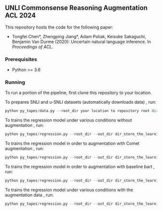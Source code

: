 ## UNLI Commonsense Reasoning Augmentation ACL 2024

This repository hosts the code for the following paper:
 * Tongfei Chen*, Zhengping Jiang*, Adam Poliak, Keisuke Sakaguchi, Benjamin Van Durme (2020): 
   Uncertain natural language inference. In _Proceedings of ACL_.

### Prerequisites
 * Python >= 3.6

### Running

To run a portion of the pipeline, first clone this repository to your location.



To prepares SNLI and u-SNLI datasets (automatically downloads data) , run:


```python 
python py_tapes/data.py --root_dir your location to repository root dir
```

To trains the regression model under various conditions without augmentation , run:


```python 
python py_tapes/regression.py --root_dir --out_dir dir_store_the_learning_weights
```

To trains the regression model in order to augmentation with Comet augmentation , run:


```python 
python py_tapes/regression.py --root_dir --out_dir dir_store_the_learning_weights --augmentation comet
```

To trains the regression model in order to augmentation with baseline bart  , run:


```python 
python py_tapes/regression.py --root_dir --out_dir dir_store_the_learning_weights --augmentation bart
```


To trains the regression model under various conditions with the augmentation data , run:


```python 
python py_tapes/regression.py --root_dir --out_dir dir_store_the_learning_weights --training_augmentation
```




